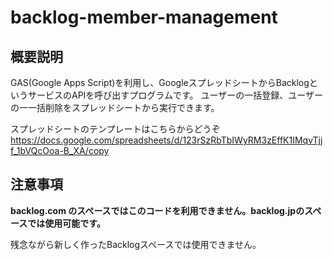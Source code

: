 # backlog-member-management

## 概要説明
GAS(Google Apps Script)を利用し、GoogleスプレッドシートからBacklogというサービスのAPIを呼び出すプログラムです。
ユーザーの一括登録、ユーザーの一一括削除をスプレッドシートから実行できます。

スプレッドシートのテンプレートはこちらからどうぞ
https://docs.google.com/spreadsheets/d/123rSzRbTbIWyRM3zEffK1IMqvTjjf_1bVQcOoa-B_XA/copy

## 注意事項
**backlog.com のスペースではこのコードを利用できません。backlog.jpのスペースでは使用可能です。**

残念ながら新しく作ったBacklogスペースでは使用できません。
